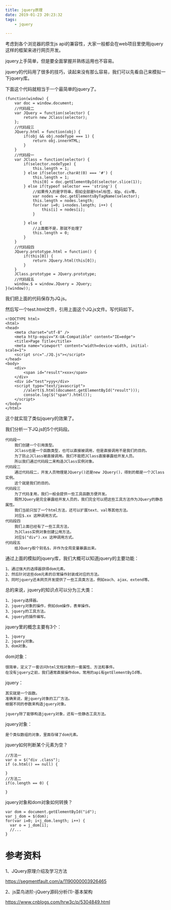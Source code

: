 ```yaml
---
title: jquery原理
date: 2019-01-23 20:23:32
tags:
	- jquery

---
```




考虑到各个浏览器的原生js api的兼容性，大家一般都会在web项目里使用jquery这样的框架来进行网页开发。

jquery上手简单，但是要全面掌握并熟练运用也不容易。



jquery的代码用了很多的技巧，读起来没有那么容易，我们可以先看自己来模拟一下jquery库。

下面这个代码就相当于一个最简单的jquery了。

```
(function(window) {
    var doc = window.document;
    //代码段二
    var JQuery = function(selector) {
        return new JClass(selector);
    };
    //代码段三
    JQuery.html = function(obj) {
        if(obj && obj.nodeType === 1) {
            return obj.innerHTML;
        }
    }
    //代码段一
    var JClass = function(selector) {
        if(selector.nodeType) {
            this.length = 1;
        } else if(selector.charAt(0) === '#') {
            this.length = 1;
            this[0] = doc.getElementById(selector.slice(1));
        } else if(typeof selector === 'string') {
            //如果传入的是字符串，假如全部是html标签，如p、div等。
            var nodes = doc.getElementsByTagName(selector);
            this.length = nodes.length;
            for(var i=0; i<nodes.length; i++) {
                this[i] = nodes[i];
            }

        } else {
            //上面都不是，那就不处理了
            this.length = 0;
        }
    }
    //代码段四
    JQuery.prototype.html = function() {
        if(this[0]) {
            return JQuery.html(this[0]);
        }
    }
    JClass.prototype = JQuery.prototype;
    //代码段五
    window.$ = window.JQuery = JQuery;
}(window));

```

我们把上面的代码保存为JQ.js。

然后写一个test.html文件，引用上面这个JQ.js文件。写代码如下。

```
<!DOCTYPE html>
<html>
<head>
    <meta charset="utf-8" />
    <meta http-equiv="X-UA-Compatible" content="IE=edge">
    <title>Page Title</title>
    <meta name="viewport" content="width=device-width, initial-scale=1">
    <script src="./JQ.js"></script>
</head>
<body>
    <div>
        <span id="result">xxx</span>
    </div>
    <div id="test">yyy</div>
    <script type="text/javascript">
        //alert($.html(document.getElementById("result")));
        console.log($("span").html());
    </script>
</body>
</html>
```

这个就实现了类似jquery的效果了。

我们分析一下JQ.js的5个代码段。

```
代码段一
	我们创建一个引用类型。
	JClass也是一个函数类型，也可以直接被调用，但是直接调用不是我们的目的。
	为了防止JClass被直接调用。我们不能把JClass直接暴露给开发人员。
	所以我们通过代码段二来构造JClass实例对象。
代码段二
	通过代码段二，开发人员物理是JQuery()还是new JQuery()，得到的都是一个JClass实例。
	这个就是我们的目的。
代码段三
	为了代码复用，我们一般会提供一些工具函数方便开发。
	既然JQuery是完全暴露给开发人员的，我们完全可以把这些工具方法作为JQuery的静态属性。
	我们当前只加了一个html方法，还可以扩展text、val等其他方法。
	对应$.xx 这种调用方式。
代码段四
	我们上面已经有了一些工具方法，
	为JClass实例对象创建公用方法。
	对应$("div").xx 这种调用方式。
代码段五
	给JQuery取个别名$，并作为全局变量暴露出来。
```



通过上面的模拟的jquery库，我们大概可以知道jquery的主要功能：

```
1、通过强大的选择器获得dom元素。
2、然后针对这些dom元素的日常操作封装成对应的方法。
3、同时jquery还未网页开发提供了一些工具类方法，例如each、ajax、extend等。
```

总的来说，jquery的知识点可以分为三大类：

```
1、jquery选择器。
2、jquery对象的操作，例如dom操作，表单操作。
3、jquery的工具方法。
4、jquery的插件编写。
```



jquery里的概念主要有3个：

```1
1、jquery
2、jquery对象。
3、dom对象。
```



dom对象：

```
很简单，定义了一套访问html文档对象的一套属性、方法和事件。
在没有jquery之前，我们通常直接操作dom，常用的api有getElementById等。
```

jquery：

```
其实就是一个函数。
准确来说，是jquery对象的工厂方法。
根据不同的参数来构造jquery对象。

jquery除了能够构造jquery对象，还有一些静态工具方法。

```

jquery对象：

```
是个类似数组的对象，里面存储了dom元素。
```



jquery如何判断某个元素为空？

```
//方法一
var o = $("div .class");
if (o.html() == null) {
  
}
//方法二
if(o.length == 0) {
  
}
```

jquery对象和dom对象如何转换？

```
var dom = document.getElementById("id");
var j_dom = $(dom);
for(var i=0; i<j_dom.length; i++) {
  var o = j_dom[i];
  //...
}
```



# 参考资料

1、JQuery原理介绍及学习方法

https://segmentfault.com/a/1190000003926465

2、js菜鸟进阶-jQuery源码分析(1)-基本架构

https://www.cnblogs.com/hrw3c/p/5304849.html